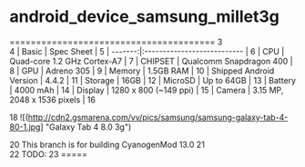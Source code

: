 # android_device_samsung_millet3g

=======================================
3	
4	| Basic   | Spec Sheet                  |
5	| -------:|:--------------------------- |
6	| CPU     | Quad-core 1.2 GHz Cortex-A7 |
7	| CHIPSET | Qualcomm Snapdragon 400 |
8	| GPU     | Adreno 305 |
9	| Memory  | 1.5GB RAM |
10	| Shipped Android Version | 4.4.2 |
11	| Storage | 16GB |
12	| MicroSD | Up to 64GB |
13	| Battery | 4000 mAh |
14	| Display | 1280 x 800 (~149 ppi) |
15	| Camera  | 3.15 MP, 2048 x 1536 pixels |
16	

18	![(http://cdn2.gsmarena.com/vv/pics/samsung/samsung-galaxy-tab-4-80-1.jpg] "Galaxy Tab 4 8.0 3g")

20	This branch is for building CyanogenMod 13.0 
21	
22	TODO:
23	=====
